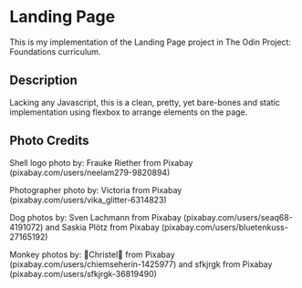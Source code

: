 # Landing Page
This is my implementation of the Landing Page project in The Odin Project: Foundations curriculum.

## Description
Lacking any Javascript, this is a clean, pretty, yet bare-bones and static implementation using flexbox to arrange elements on the page.

## Photo Credits
Shell logo photo by: Frauke Riether from Pixabay (pixabay.com/users/neelam279-9820894)

Photographer photo by: Victoria from Pixabay (pixabay.com/users/vika_glitter-6314823)

Dog photos by: Sven Lachmann from Pixabay (pixabay.com/users/seaq68-4191072) and Saskia Plötz from Pixabay (pixabay.com/users/bluetenkuss-27165192)

Monkey photos by: 🌼Christel🌼 from Pixabay (pixabay.com/users/chiemseherin-1425977) and sfkjrgk from Pixabay (pixabay.com/users/sfkjrgk-36819490)